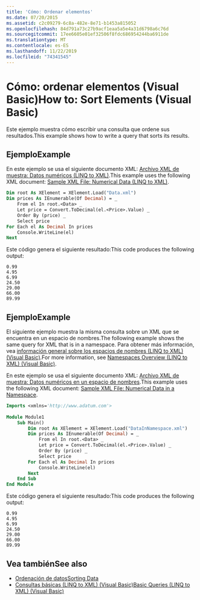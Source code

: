 ```yaml
---
title: 'Cómo: Ordenar elementos'
ms.date: 07/20/2015
ms.assetid: c2c09279-6c8a-482e-8e71-b1453a815052
ms.openlocfilehash: 84d791a73c27b9acf1eaa5a5e4a31d6798a6c76d
ms.sourcegitcommit: 17ee6605e01ef32506f8fdc686954244ba6911de
ms.translationtype: MT
ms.contentlocale: es-ES
ms.lasthandoff: 11/22/2019
ms.locfileid: "74341545"
---
```

# <a name="how-to-sort-elements-visual-basic"></a><span data-ttu-id="348a9-102">Cómo: ordenar elementos (Visual Basic)</span><span class="sxs-lookup"><span data-stu-id="348a9-102">How to: Sort Elements (Visual Basic)</span></span>
<span data-ttu-id="348a9-103">Este ejemplo muestra cómo escribir una consulta que ordene sus resultados.</span><span class="sxs-lookup"><span data-stu-id="348a9-103">This example shows how to write a query that sorts its results.</span></span>  
  
## <a name="example"></a><span data-ttu-id="348a9-104">Ejemplo</span><span class="sxs-lookup"><span data-stu-id="348a9-104">Example</span></span>  
 <span data-ttu-id="348a9-105">En este ejemplo se usa el siguiente documento XML: [Archivo XML de muestra: Datos numéricos (LINQ to XML)](../../../../visual-basic/programming-guide/concepts/linq/sample-xml-file-numerical-data-linq-to-xml.md).</span><span class="sxs-lookup"><span data-stu-id="348a9-105">This example uses the following XML document: [Sample XML File: Numerical Data (LINQ to XML)](../../../../visual-basic/programming-guide/concepts/linq/sample-xml-file-numerical-data-linq-to-xml.md).</span></span>  
  
```vb  
Dim root As XElement = XElement.Load("Data.xml")  
Dim prices As IEnumerable(Of Decimal) = _  
    From el In root.<Data> _  
    Let price = Convert.ToDecimal(el.<Price>.Value) _  
    Order By (price) _  
    Select price  
For Each el As Decimal In prices  
    Console.WriteLine(el)  
Next  
```  
  
 <span data-ttu-id="348a9-106">Este código genera el siguiente resultado:</span><span class="sxs-lookup"><span data-stu-id="348a9-106">This code produces the following output:</span></span>  
  
```console  
0.99  
4.95  
6.99  
24.50  
29.00  
66.00  
89.99  
```  
  
## <a name="example"></a><span data-ttu-id="348a9-107">Ejemplo</span><span class="sxs-lookup"><span data-stu-id="348a9-107">Example</span></span>  
 <span data-ttu-id="348a9-108">El siguiente ejemplo muestra la misma consulta sobre un XML que se encuentra en un espacio de nombres.</span><span class="sxs-lookup"><span data-stu-id="348a9-108">The following example shows the same query for XML that is in a namespace.</span></span> <span data-ttu-id="348a9-109">Para obtener más información, vea [información general sobre los espacios de nombres (LINQ to XML) (Visual Basic)](namespaces-overview-linq-to-xml.md).</span><span class="sxs-lookup"><span data-stu-id="348a9-109">For more information, see [Namespaces Overview (LINQ to XML) (Visual Basic)](namespaces-overview-linq-to-xml.md).</span></span>  
  
 <span data-ttu-id="348a9-110">En este ejemplo se usa el siguiente documento XML: [Archivo XML de muestra: Datos numéricos en un espacio de nombres](../../../../visual-basic/programming-guide/concepts/linq/sample-xml-file-numerical-data-in-a-namespace.md).</span><span class="sxs-lookup"><span data-stu-id="348a9-110">This example uses the following XML document: [Sample XML File: Numerical Data in a Namespace](../../../../visual-basic/programming-guide/concepts/linq/sample-xml-file-numerical-data-in-a-namespace.md).</span></span>  
  
```vb  
Imports <xmlns='http://www.adatum.com'>  
  
Module Module1  
    Sub Main()  
        Dim root As XElement = XElement.Load("DataInNamespace.xml")  
        Dim prices As IEnumerable(Of Decimal) = _  
            From el In root.<Data> _  
            Let price = Convert.ToDecimal(el.<Price>.Value) _  
            Order By (price) _  
            Select price  
        For Each el As Decimal In prices  
            Console.WriteLine(el)  
        Next  
    End Sub  
End Module  
```  
  
 <span data-ttu-id="348a9-111">Este código genera el siguiente resultado:</span><span class="sxs-lookup"><span data-stu-id="348a9-111">This code produces the following output:</span></span>  
  
```console  
0.99  
4.95  
6.99  
24.50  
29.00  
66.00  
89.99  
```  
  
## <a name="see-also"></a><span data-ttu-id="348a9-112">Vea también</span><span class="sxs-lookup"><span data-stu-id="348a9-112">See also</span></span>

- [<span data-ttu-id="348a9-113">Ordenación de datos</span><span class="sxs-lookup"><span data-stu-id="348a9-113">Sorting Data</span></span>](../../../../visual-basic/programming-guide/concepts/linq/sorting-data.md)
- [<span data-ttu-id="348a9-114">Consultas básicas (LINQ to XML) (Visual Basic)</span><span class="sxs-lookup"><span data-stu-id="348a9-114">Basic Queries (LINQ to XML) (Visual Basic)</span></span>](../../../../visual-basic/programming-guide/concepts/linq/basic-queries-linq-to-xml.md)
